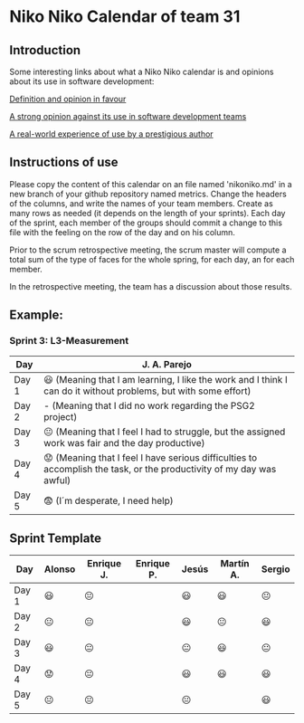 # Niko Niko Calendar of team 31
## Introduction
Some interesting links about what a Niko Niko calendar is and opinions about its use in software development:

[Definition and opinion in favour](https://blog.teammood.com/2018/07/24/evaluating-your-teams-health-with-the-niko-niko-calendar.html?utm_source=google&utm_medium=cpc&utm_campaign=blog-niko-niko&utm_content=niko-niko&utm_term=niko%20niko%20calendar&gclid=Cj0KCQjwsYb0BRCOARIsAHbLPhGYfc7zpSwEDx8KE3VjlsTyy1M1F8O8lxyOPWQTpjf71RjXeD5rgWsaAmEhEALw_wcB)

[A strong opinion against its use in software development teams](https://www.tinypulse.com/blog/sk-niko-niko-calendar-workplace-morale)

[A real-world experience of use by a prestigious author](https://www.javiergarzas.com/2015/05/calendarios-niko-niko.html)
## Instructions of use
Please copy the content of this calendar on an file named 'nikoniko.md' in a new branch of your github repository named metrics.
Change the headers of the columns, and write the names of your team members.
Create as many rows as needed (it depends on the length of your sprints).
Each day of the sprint, each member of the groups should commit a change to this file with the feeling on the row of the day and on his column. 

Prior to the scrum retrospective meeting, the scrum master will compute a total sum of the type of faces for the whole spring, for each day, an for each member.

In the retrospective meeting, the team has a discussion about those results.

## Example:

### Sprint 3: L3-Measurement 

| Day           | J. A. Parejo  |
| ------------- | ------------- |
| Day 1         |    :smiley: (Meaning that I am learning, I like the work and I think I can do it without problems, but with some effort) |
| Day 2         |    - (Meaning that I did no work regarding the PSG2 project)           |
| Day 3         |    :neutral_face:  (Meaning that I feel I had to struggle, but the assigned work was fair and the day productive)          |:fearful:
| Day 4         |    :worried: (Meaning that I feel I have serious difficulties to accomplish the task, or the productivity of my day was awful)           |
| Day 5         |    :fearful:   (I´m desperate, I need help)        |


## Sprint Template

| Day           |    Alonso     |   Enrique J.   |   Enrique P.   |      Jesús     |   Martín A.    |     Sergio     |
| ------------- | ------------- | -------------  | -------------  | -------------  | -------------  | -------------  |
| Day 1         |   :smiley:    | :neutral_face: |                |    :smiley:    |   :smiley:     | :neutral_face: |
| Day 2         |:neutral_face: | :neutral_face: |                |    :smiley:    | :neutral_face: | :smiley:       |
| Day 3         |   :smiley:    | :neutral_face: |                | :neutral_face: |   :smiley:     | :neutral_face: |
| Day 4         |   :worried:   | :neutral_face: |                |    :smiley:    |   :smiley:     | :smiley:       |
| Day 5         |:neutral_face: | :neutral_face: |                | :neutral_face: |                | :smiley:       |
